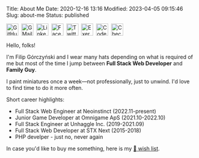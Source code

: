 Title: About Me
Date: 2020-12-16 13:16
Modified: 2023-04-05 09:15:46
Slug: about-me
Status: published

[<img src="/theme/images/logos/github_009CAB.svg" alt="GitHub" title="GitHub" width="32px" height="32px" />](https://github.com/filipgorczynski/)&nbsp;
[<img src="/theme/images/logos/gmail_D14836.svg" alt="GMail" title="GMail" width="32px" height="32px" />](mailto:filip.gorczynski.services@gmail.com)&nbsp;
[<img src="/theme/images/logos/linkedin_0077B5.svg" alt="LinkedIn" title="LinkedIn" width="32px" height="32px" />](https://www.linkedin.com/in/filip-g%C3%B3rczy%C5%84ski-52b08270/)&nbsp;
[<img src="/theme/images/logos/facebook_1877F2.svg" alt="Facebook" title="Facebook" width="32px" height="32px" />](https://www.facebook.com/filipgorczynski/)&nbsp;
[<img src="/theme/images/logos/twitter_1DA1F2.svg" alt="Twitter" title="Twitter" width="32px" height="32px" />](https://twitter.com/filipgorczynski)&nbsp;
[<img src="/theme/images/logos/exercism_009CAB.svg" alt="Exercism" title="Exercism" width="32px" height="32px" />](https://exercism.io/profiles/filipgorczynski)&nbsp;
[<img src="/theme/images/logos/codewars_AD2C27.svg" alt="CodeWars" title="CodeWars" width="32px" height="32px" />](https://www.codewars.com/users/filipgorczynski)&nbsp;
[<img src="/theme/images/logos/checkio_008DB6.svg" alt="CheckiO" title="CheckiO" width="32px" height="32px" />](https://py.checkio.org/user/filipgorczynski/)

Hello, folks!

I'm Filip Górczyński and I wear many hats depending on what is required of me but most of the time I jump between **Full Stack Web Developer** and **Family Guy**.

I paint miniatures once a week—not professionally, just to unwind. I'd love to find time to do it more often.

Short career highlights:

-   Full Stack Web Engineer at Neoinstinct (2022.11-present)
-   Junior Game Developer at Omnigame ApS (2021.10-2022.10)
-   Full Stack Engineer at Unhaggle Inc. (2019-2021.09)
-   Full Stack Web Developer at STX Next (2015-2018)
-   PHP develper - just no, never again

In case you'd like to buy me something, here is my <a href="{{ SITEURL }}/pages/wish-list.html">🎁 wish list</a>.
